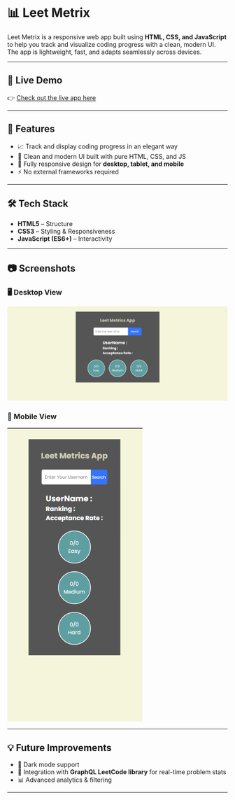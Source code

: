 # 📊 Leet Metrix

Leet Metrix is a responsive web app built using **HTML, CSS, and JavaScript** to help you track and visualize coding progress with a clean, modern UI.  
The app is lightweight, fast, and adapts seamlessly across devices.

---

## 🔗 Live Demo
👉 [Check out the live app here](https://leet-metrix-app.vercel.app/)

---

## 🚀 Features
- 📈 Track and display coding progress in an elegant way  
- 🎨 Clean and modern UI built with pure HTML, CSS, and JS  
- 📱 Fully responsive design for **desktop, tablet, and mobile**  
- ⚡ No external frameworks required  

---

## 🛠️ Tech Stack
- **HTML5** – Structure  
- **CSS3** – Styling & Responsiveness  
- **JavaScript (ES6+)** – Interactivity  

---

## 📷 Screenshots  

### 🖥️ Desktop View  
![Desktop Screenshot](images/desktop1.png)  

### 📱 Mobile View  
![Mobile Screenshot](images/mobile1.png)  

---

## 💡 Future Improvements
- 🌙 Dark mode support  
- 🔗 Integration with **GraphQL LeetCode library** for real-time problem stats  
- 📊 Advanced analytics & filtering  

---
